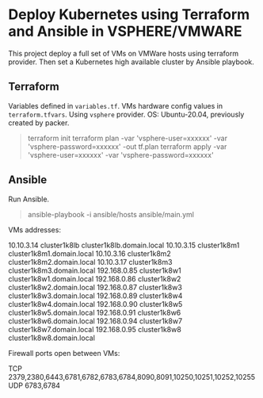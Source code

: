 # Deploy Kubernetes using Terraform and Ansible in VSPHERE/VMWARE

This project deploy a full set of VMs on VMWare hosts using terraform provider. Then set a Kubernetes high available cluster by Ansible playbook.

## Terraform

Variables defined in `variables.tf`.
VMs hardware config values in `terraform.tfvars`.
Using `vsphere` provider.
OS: Ubuntu-20.04, previously created by packer.

> terraform init
> terraform plan -var 'vsphere-user=xxxxxx' -var 'vsphere-password=xxxxxx' -out tf.plan
> terraform apply -var 'vsphere-user=xxxxxx' -var 'vsphere-password=xxxxxx'

## Ansible

Run Ansible.

> ansible-playbook -i ansible/hosts ansible/main.yml

VMs addresses:

10.10.3.14 cluster1k8lb cluster1k8lb.domain.local
10.10.3.15 cluster1k8m1 cluster1k8m1.domain.local
10.10.3.16 cluster1k8m2 cluster1k8m2.domain.local
10.10.3.17 cluster1k8m3 cluster1k8m3.domain.local
192.168.0.85 cluster1k8w1 cluster1k8w1.domain.local
192.168.0.86 cluster1k8w2 cluster1k8w2.domain.local
192.168.0.87 cluster1k8w3 cluster1k8w3.domain.local
192.168.0.89 cluster1k8w4 cluster1k8w4.domain.local
192.168.0.90 cluster1k8w5 cluster1k8w5.domain.local
192.168.0.91 cluster1k8w6 cluster1k8w6.domain.local
192.168.0.94 cluster1k8w7 cluster1k8w7.domain.local
192.168.0.95 cluster1k8w8 cluster1k8w8.domain.local

Firewall ports open between VMs:

TCP 2379,2380,6443,6781,6782,6783,6784,8090,8091,10250,10251,10252,10255
UDP 6783,6784
